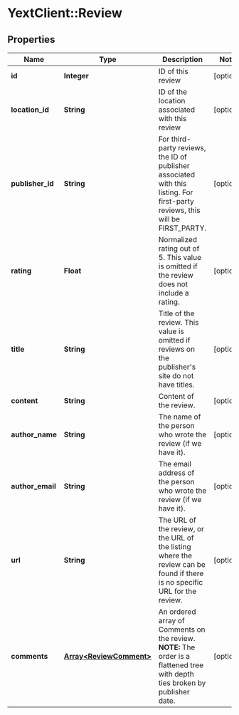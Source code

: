 # YextClient::Review

## Properties
Name | Type | Description | Notes
------------ | ------------- | ------------- | -------------
**id** | **Integer** | ID of this review | [optional] 
**location_id** | **String** | ID of the location associated with this review | [optional] 
**publisher_id** | **String** | For third-party reviews, the ID of publisher associated with this listing. For first-party reviews, this will be FIRST_PARTY.  | [optional] 
**rating** | **Float** | Normalized rating out of 5. This value is omitted if the review does not include a rating.  | [optional] 
**title** | **String** | Title of the review. This value is omitted if reviews on the publisher&#39;s site do not have titles.  | [optional] 
**content** | **String** | Content of the review.  | [optional] 
**author_name** | **String** | The name of the person who wrote the review (if we have it). | [optional] 
**author_email** | **String** | The email address of the person who wrote the review (if we have it). | [optional] 
**url** | **String** | The URL of the review, or the URL of the listing where the review can be found if there is no specific URL for the review. | [optional] 
**comments** | [**Array&lt;ReviewComment&gt;**](ReviewComment.md) | An ordered array of Comments on the review.  **NOTE:** The order is a flattened tree with depth ties broken by publisher date.  | [optional] 


